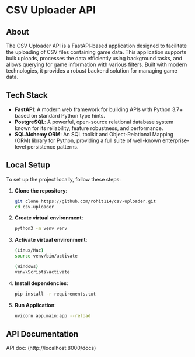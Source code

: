 # CSV Uploader API

## About

The CSV Uploader API is a FastAPI-based application designed to facilitate the uploading of CSV files containing game data. This application supports bulk uploads, processes the data efficiently using background tasks, and allows querying for game information with various filters. Built with modern technologies, it provides a robust backend solution for managing game data.

## Tech Stack

- **FastAPI**: A modern web framework for building APIs with Python 3.7+ based on standard Python type hints.
- **PostgreSQL**: A powerful, open-source relational database system known for its reliability, feature robustness, and performance.
- **SQLAlchemy ORM**: An SQL toolkit and Object-Relational Mapping (ORM) library for Python, providing a full suite of well-known enterprise-level persistence patterns.

## Local Setup

To set up the project locally, follow these steps:

1. **Clone the repository**:
   ```bash
   git clone https://github.com/rohit114/csv-uploader.git
   cd csv-uploader

2. **Create virtual environment**:
   ```bash
   python3 -m venv venv

3. **Activate virtual environment**:
   ```bash
   (Linux/Mac)
   source venv/bin/activate 
   
   (Windows)
   venv\Scripts\activate

4. **Install dependencies**:
   ```bash
   pip install -r requirements.txt

6. **Run Application**:
   ```bash
   uvicorn app.main:app --reload


## API Documentation
   API doc: (http://localhost:8000/docs)

